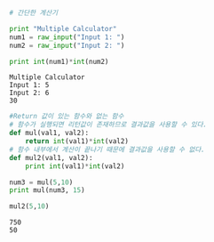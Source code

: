 

```python
# 간단한 계산기

print "Multiple Calculator"
num1 = raw_input("Input 1: ")
num2 = raw_input("Input 2: ")

print int(num1)*int(num2)

```

    Multiple Calculator
    Input 1: 5
    Input 2: 6
    30
    


```python
#Return 값이 있는 함수와 없는 함수
# 함수가 실행되면 리턴값이 존재하므로 결과값을 사용할 수 있다.
def mul(val1, val2):
    return int(val1)*int(val2)
# 함수 내부에서 계산이 끝나기 때문에 결과값을 사용할 수 없다.
def mul2(val1, val2):
    print int(val1)*int(val2)

num3 = mul(5,10)  
print mul(num3, 15)

mul2(5,10)
```

    750
    50
    
